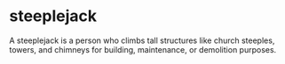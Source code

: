 # steeplejack
A steeplejack is a person who climbs tall structures like church steeples, towers, and chimneys for building, maintenance, or demolition purposes.
